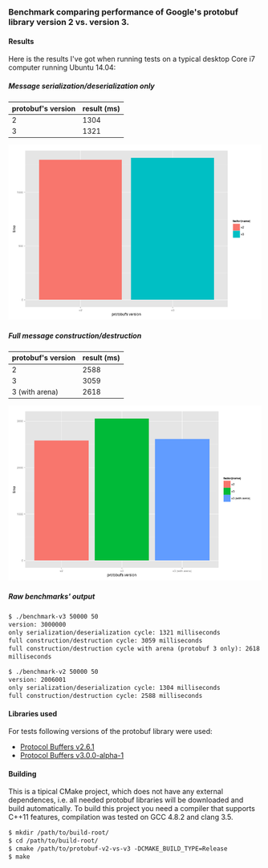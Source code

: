 ### Benchmark comparing performance of Google's protobuf library version 2 vs. version 3.


#### Results

Here is the results I've got when running tests on a typical desktop Core i7 computer running Ubuntu 14.04:

##### Message serialization/deserialization only

| protobuf's version | result (ms) |
| ------------------ | ----------- |
|          2         |   1304      |
|          3         |   1321      |

![serialization/deserialization only](images/1.png)

##### Full message construction/destruction

| protobuf's version | result (ms) |
| ------------------ | ----------- |
|          2         |   2588      |
|          3         |   3059      |
|  3 (with arena)    |   2618      |

![Full message construction/destruction](images/2.png)

##### Raw benchmarks' output

```
$ ./benchmark-v3 50000 50
version: 3000000
only serialization/deserialization cycle: 1321 milliseconds
full construction/destruction cycle: 3059 milliseconds
full construction/destruction cycle with arena (protobuf 3 only): 2618 milliseconds
```

```
$ ./benchmark-v2 50000 50
version: 2006001
only serialization/deserialization cycle: 1304 milliseconds
full construction/destruction cycle: 2588 milliseconds
```


#### Libraries used

For tests following versions of the protobuf library were used:

* [Protocol Buffers v2.6.1](https://github.com/google/protobuf/releases/tag/v2.6.1)
* [Protocol Buffers v3.0.0-alpha-1](https://github.com/google/protobuf/releases/tag/v3.0.0-alpha-1)


#### Building

This is a tipical CMake project, which does not have any external dependences, i.e. all needed
protobuf libraries will be downloaded and build automatically. To build this project you need a
compiler that supports C++11 features, compilation was tested on GCC 4.8.2 and clang 3.5.

```
$ mkdir /path/to/build-root/
$ cd /path/to/build-root/
$ cmake /path/to/protobuf-v2-vs-v3 -DCMAKE_BUILD_TYPE=Release
$ make
```
